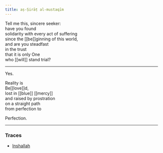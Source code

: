 ```yaml
---
title: aṣ-Ṣirāṭ al-mustaqīm
---
```


Tell me this, sincere seeker:  
have you found   
solidarity with every act of suffering  
since the [[be]]ginning of this world,  
and are you steadfast  
in the trust  
that it is only One  
who [[will]] stand trial?  
  
---
  
Yes.  
  
Reality is  
Be[[love]]d,  
lost in [[blue]] [[mercy]]  
and raised by prostration  
on a straight path  
from perfection to  
  
Perfection. 

---

### Traces

* [Inshallah](https://www.youtube.com/watch?v=Ellnq_KQ824)